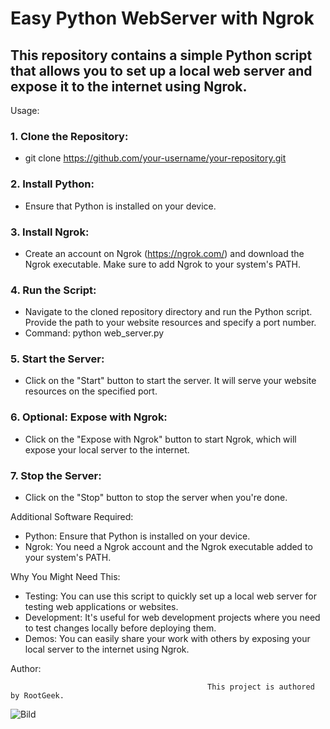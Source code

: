 # Easy Python WebServer with Ngrok


## This repository contains a simple Python script that allows you to set up a local web server and expose it to the internet using Ngrok.

Usage:

### 1. Clone the Repository:
- git clone https://github.com/your-username/your-repository.git

### 2. Install Python:
   - Ensure that Python is installed on your device.

### 3. Install Ngrok:
   - Create an account on Ngrok (https://ngrok.com/) and download the Ngrok executable. Make sure to add Ngrok to your system's PATH.

### 4. Run the Script:
 - Navigate to the cloned repository directory and run the Python script. Provide the path to your website resources and specify a port number.
 - Command: python web_server.py

### 5. Start the Server:
 - Click on the "Start" button to start the server. It will serve your website resources on the specified port.

### 6. Optional: Expose with Ngrok:
   - Click on the "Expose with Ngrok" button to start Ngrok, which will expose your local server to the internet.

### 7. Stop the Server:
   - Click on the "Stop" button to stop the server when you're done.

Additional Software Required:

- Python: Ensure that Python is installed on your device.
- Ngrok: You need a Ngrok account and the Ngrok executable added to your system's PATH.

Why You Might Need This:
- Testing: You can use this script to quickly set up a local web server for testing web applications or websites.
- Development: It's useful for web development projects where you need to test changes locally before deploying them.
- Demos: You can easily share your work with others by exposing your local server to the internet using Ngrok.

Author:

                                                This project is authored by RootGeek.

![Bild](https://drive.google.com/uc?id=15MAtccshCySXvVfy8GSNE0JUH-mbQ14a)

